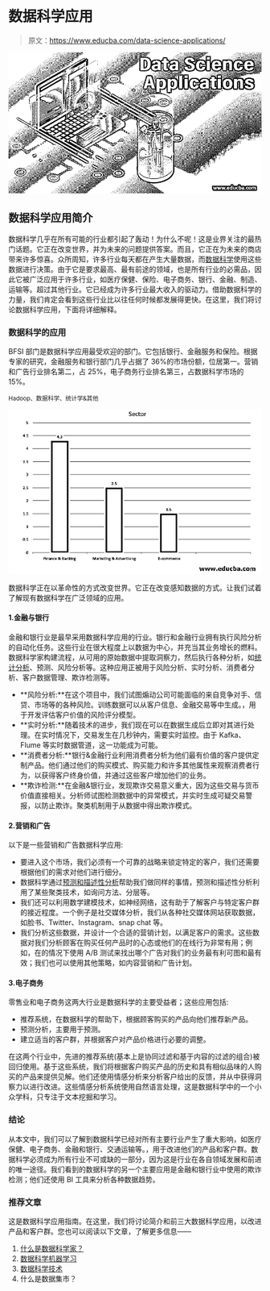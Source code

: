 # 数据科学应用

> 原文：<https://www.educba.com/data-science-applications/>

![Data Science Applications](img/ff9083673549bf90c6f31fd3bc8af709.png)



## 数据科学应用简介

数据科学几乎在所有可能的行业都引起了轰动！为什么不呢！这是业界关注的最热门话题。它正在改变世界，并为未来的问题提供答案。而且，它正在为未来的商店带来许多惊喜。众所周知，许多行业每天都在产生大量数据，而[数据科学](https://www.educba.com/what-is-data-science/)使用这些数据进行决策。由于它是要求最高、最有前途的领域，也是所有行业的必需品，因此它被广泛应用于许多行业，如医疗保健、保险、电子商务、银行、金融、制造、运输等。超过其他行业。它已经成为许多行业最大收入的驱动力。借助数据科学的力量，我们肯定会看到这些行业比以往任何时候都发展得更快。在这里，我们将讨论数据科学应用，下面将详细解释。

### 数据科学的应用

BFSI 部门是数据科学应用最受欢迎的部门。它包括银行、金融服务和保险。根据专家的研究，金融服务和银行部门几乎占据了 36%的市场份额，位居第一。营销和广告行业排名第二，占 25%，电子商务行业排名第三，占数据科学市场的 15%。

<small>Hadoop、数据科学、统计学&其他</small>

![Top 3 Applications of Data Science](img/fdd6018395a5f8fa191773304605cf6e.png)



数据科学正在以革命性的方式改变世界。它正在改变感知数据的方式。让我们试着了解现有数据科学在广泛领域的应用。

#### 1.金融与银行

金融和银行业是最早采用数据科学应用的行业。银行和金融行业拥有执行风险分析的自动化任务。这些行业在很大程度上以数据为中心，并充当其业务增长的燃料。数据科学家构建流程，从可用的原始数据中提取洞察力，然后执行各种分析，如[统计分析](https://www.educba.com/statistical-analysis/)、预测、风险分析等。这种应用正被用于风险分析、实时分析、消费者分析、客户数据管理、欺诈检测等。

*   **风险分析:**在这个项目中，我们试图煽动公司可能面临的来自竞争对手、信贷、市场等的各种风险。训练数据可以从客户信息、金融交易等中生成。，用于开发评估客户价值的风险评分模型。
*   **实时分析:**随着技术的进步，我们现在可以在数据生成后立即对其进行处理。在实时情况下，交易发生在几秒钟内，需要实时监控。由于 Kafka、Flume 等实时数据管道，这一功能成为可能。
*   **消费者分析:**银行&金融行业利用消费者分析为他们最有价值的客户提供定制产品。他们通过他们的购买模式、购买能力和许多其他属性来观察消费者行为，以获得客户终身价值，并通过这些客户增加他们的业务。
*   **欺诈检测:**在金融&银行业，发现欺诈交易意义重大，因为这些交易与货币价值直接相关。分析师试图检测数据中的异常模式，并实时生成可疑交易警报，以防止欺诈。聚类机制用于从数据中得出欺诈模式。

#### 2.营销和广告

以下是一些营销和广告数据科学应用:

*   要进入这个市场，我们必须有一个可靠的战略来锁定特定的客户，我们还需要根据他们的需求对他们进行细分。
*   数据科学通过[预测和描述性分析](https://www.educba.com/predictive-analytics-vs-descriptive-analytics/)帮助我们做同样的事情，预测和描述性分析利用了某些聚类技术，如询问方法、分层等。
*   我们还可以利用数学建模技术，如神经网络，这有助于了解客户与特定客户群的接近程度。一个例子是社交媒体分析，我们从各种社交媒体网站获取数据，如脸书、Twitter、Instagram、snap chat 等。
*   我们分析这些数据，并设计一个合适的营销计划，以满足客户的需求。这些数据对我们分析顾客在购买任何产品时的心态或他们的在线行为非常有用；例如，在的情况下使用 A/B 测试来找出哪个广告对我们的业务最有利可图和最有效；我们也可以使用其他策略，如内容营销和广告计划。

#### 3.电子商务

零售业和电子商务这两大行业是数据科学的主要受益者；这些应用包括:

*   推荐系统，在数据科学的帮助下，根据顾客购买的产品向他们推荐新产品。
*   预测分析，主要用于预测。
*   建立适当的客户群，并根据客户对产品价格进行必要的调整。

在这两个行业中，先进的推荐系统(基本上是协同过滤和基于内容的过滤的组合)被回归使用。基于这些系统，我们将根据客户购买产品的历史和具有相似品味的人购买的产品来提供见解。他们还使用情感分析来分析客户给出的反馈，并从中获得洞察力以进行改进。这些情感分析系统使用自然语言处理，这是数据科学中的一个小众学科，只专注于文本挖掘和学习。

### 结论

从本文中，我们可以了解到数据科学已经对所有主要行业产生了重大影响，如医疗保健、电子商务、金融和银行、交通运输等。，用于改进他们的产品和客户群。数据科学必须成为所有行业不可或缺的一部分，因为这是行业在各自领域发展和前进的唯一途径。我们看到的数据科学的另一个主要应用是金融和银行业中使用的欺诈检测；他们还使用 BI 工具来分析各种数据趋势。

### 推荐文章

这是数据科学应用指南。在这里，我们将讨论简介和前三大数据科学应用，以改进产品和客户群。您也可以阅读以下文章，了解更多信息——

1.  [什么是数据科学家？](https://www.educba.com/what-is-a-data-scientist/)
2.  [数据科学机器学习](https://www.educba.com/data-science-machine-learning/)
3.  [数据科学技术](https://www.educba.com/data-science-techniques/)
4.  什么是数据集市？





